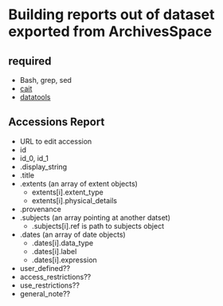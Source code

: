 
# Building reports out of dataset exported from ArchivesSpace

## required

+ Bash, grep, sed
+ [cait](https://caltechlibrary.github.io/cait/)
+ [datatools](https://caltechlibrary.github.io/datatools/)


## Accessions Report

+ URL to edit accession
+ id
+ id_0, id_1
+ .display_string
+ .title
+ .extents (an array of extent objects)
    + extents[i].extent_type
    + extents[i].physical_details
+ .provenance
+ .subjects (an array pointing at another datset)
    + .subjects[i].ref is path to subjects object
+ .dates (an array of date objects)
    + .dates[i].data_type
    + .dates[i].label
    + .dates[i].expression
+ user_defined??
+ access_restrictions??
+ use_restrictions??
+ general_note??
